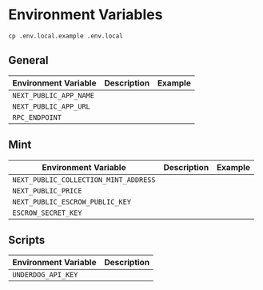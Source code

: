 # Environment Variables

```
cp .env.local.example .env.local
```

## General

| Environment Variable  | Description | Example
| ------------- | ------------- | -- |
| `NEXT_PUBLIC_APP_NAME`  |    |
| `NEXT_PUBLIC_APP_URL`  |   |
| `RPC_ENDPOINT` ||

## Mint

| Environment Variable  | Description | Example
| ------------- | ------------- |-- |
|`NEXT_PUBLIC_COLLECTION_MINT_ADDRESS` |  | |
| `NEXT_PUBLIC_PRICE` | | |
| `NEXT_PUBLIC_ESCROW_PUBLIC_KEY`  |    | |
| `ESCROW_SECRET_KEY`  |   | |

## Scripts

| Environment Variable  | Description |
| ------------- | ------------- |
| `UNDERDOG_API_KEY`  |    |
